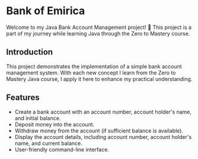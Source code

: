 # Bank of Emirica

Welcome to my Java Bank Account Management project! 🏦 This project is a part of my journey while learning Java through the Zero to Mastery course.

## Introduction

This project demonstrates the implementation of a simple bank account management system. With each new concept I learn from the Zero to Mastery Java course, I apply it here to enhance my practical understanding.

## Features

- Create a bank account with an account number, account holder's name, and initial balance.
- Deposit money into the account.
- Withdraw money from the account (if sufficient balance is available).
- Display the account details, including account number, account holder's name, and current balance.
- User-friendly command-line interface.
